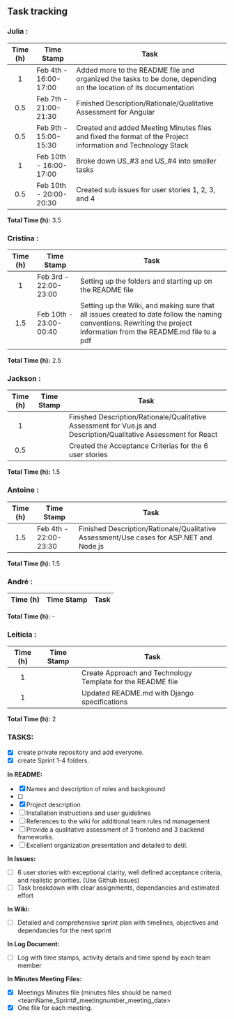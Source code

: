 ## Task tracking

### Julia :

| Time (h) | Time Stamp            | Task                                                                                                                          |
| :------: | ----------------------|------------------------------------------------------------------------------------------------------------------------------ |
|    1     | Feb 4th - 16:00-17:00 |Added more to the README file and organized the tasks to be done, depending on the location of its documentation               |
|    0.5   | Feb 7th - 21:00-21:30 |Finished Description/Rationale/Qualitative Assessment for Angular                                                              |
|    0.5   | Feb 9th - 15:00-15:30 |Created and added Meeting Minutes files and fixed the format of the Project information and Technology Stack                   |
|    1     | Feb 10th - 16:00-17:00|Broke down US_#3 and US_#4 into smaller tasks                                                                                  |
|    0.5   | Feb 10th - 20:00-20:30|Created sub issues for user stories 1, 2, 3, and 4                                                                             |

**Total Time (h):** 3.5

### Cristina :

| Time (h) | Time Stamp            | Task                                                                                                                          |
| :------: | ----------------------|------------------------------------------------------------------------------------------------------------------------------ |
|    1     | Feb 3rd - 22:00-23:00 |Setting up the folders and starting up on the README file                                                                      |
|    1.5   | Feb 10th - 23:00-00:40|Setting up the Wiki, and making sure that all issues created to date follow the naming conventions. Rewriting the project information from the README.md file to a pdf|
|          |                       |                                                                                                                               |

**Total Time (h):** 2.5

### Jackson :

| Time (h) | Time Stamp            | Task                                                                                                                          |
| :------: | ----------------------|------------------------------------------------------------------------------------------------------------------------------ |
|    1     |                       |Finished Description/Rationale/Qualitative Assessment for Vue.js and Description/Qualitative Assessment for React              |
|   0.5    |                       |Created the Acceptance Criterias for the 6 user stories                                                                        |

**Total Time (h):** 1.5
 
### Antoine :

| Time (h) | Time Stamp            | Task                                                                                                                          |
| :------: |-----------------------|-------------------------------------------------------------------------------------------------------------------------------|  
|    1.5     | Feb 4th - 22:00-23:30              |Finished Description/Rationale/Qualitative Assessment/Use cases for ASP.NET and Node.js                         |


**Total Time (h):** 1.5                    

### André :

| Time (h) | Time Stamp            | Task                                                                                                                          |
| :------: |-----------------------|-------------------------------------------------------------------------------------------------------------------------------|

**Total Time (h):** -

### Leiticia :

| Time (h) | Time Stamp            | Task                                                                                                                          |
| :------: | ----------------------|------------------------------------------------------------------------------------------------------------------------------ |
|    1     |                       |Create Approach and Technology Template for the README file                                                                    |
|    1     |                       |Updated README.md with Django specifications                                                                                   |

**Total Time (h):** 2

### TASKS:

- [x] create private repository and add everyone.
- [x] create Sprint 1-4 folders.

**In README:**

- [x] Names and description of roles and background
- [ ] 
- [x] Project description
- [ ] Installation instructions and user guidelines
- [ ] References to the wiki for additional team rules nd management
- [ ] Provide a qualitative assessment of 3 frontend and 3 backend frameworks.
- [ ] Excellent organization presentation and detailed to detil.

**In Issues:**

- [ ] 6 user stories with exceptional clarity, well defined acceptance criteria, and realistic priorities. (Use Github issues)
- [ ] Task breakdown with clear assignments, dependancies and estimated effort

**In Wiki:**

- [ ] Detailed and comprehensive sprint plan with timelines, objectives and dependancies for the next sprint

**In Log Document:**

- [ ] Log with time stamps, activity details and time spend by each team member

**In Minutes Meeting Files:**

- [x] Meetings Minutes file (minutes files should be named <teamName_Sprint#\_meetingnumber_meeting_date>
- [x] One file for each meeting.
